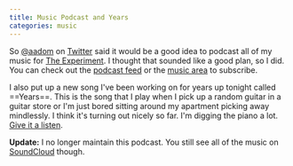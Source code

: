 ```yaml
---
title: Music Podcast and Years
categories: music
---
```


So [@aadom](http://twitter.com/Aadom) on [Twitter](http://twitter.com/soffes) said it would be a good idea to podcast all of my music for [The Experiment](http://samsoff.es/music). I thought that sounded like a good plan, so I did. You can check out the [podcast feed](http://feeds2.feedburner.com/samsoffes/the-experiment) or the [music area](http://samsoff.es/music) to subscribe.

I also put up a new song I've been working on for years up tonight called ==Years==. This is the song that I play when I pick up a random guitar in a guitar store or I'm just bored sitting around my apartment picking away mindlessly. I think it's turning out nicely so far. I'm digging the piano a lot. [Give it a listen](http://samsoff.es/music).

**Update:** I no longer maintain this podcast. You still see all of the music on [SoundCloud](https://soundcloud.com/soffes) though.
